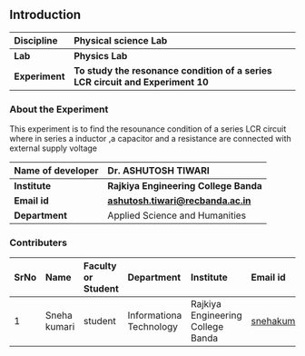 ## Introduction


<b>Discipline | <b>Physical science Lab
:--|:--|
<b> Lab | <b> Physics Lab
<b> Experiment|   <b> To study the resonance condition of a series LCR circuit and Experiment 10

### About the Experiment 

This experiment is to find the resounance condition of a series LCR circuit where in series a inductor ,a capacitor and a resistance are 
connected with external supply voltage 

<b>Name of developer  | <b>Dr. ASHUTOSH TIWARI
:--|:--|
<b> Institute | <b> Rajkiya Engineering College Banda
<b> Email id|     <b> ashutosh.tiwari@recbanda.ac.in  
<b> Department | Applied Science and Humanities

### Contributers 

SrNo | Name | Faculty or Student | Department| Institute | Email id
:--|:--|:--|:--|:--|:--| 
1 | Sneha kumari | student  | Informationa Technology | Rajkiya Engineering College Banda | snehakumarihzb1@gmail.com 

